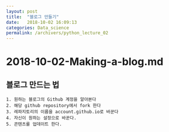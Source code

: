 ```yaml
---
layout: post
title:  "블로그 만들기"
date:   2018-10-02 16:09:13
categories: Data_science
permalink: /archivers/python_lecture_02
---
```


# 2018-10-02-Making-a-blog.md

## 블로그 만드는 법 

	1. 원하는 블로그의 Github 계정을 알아본다 
	2. 해당 github repository에서 fork 한다 
	3. 레파지토리의 이름을 account.github.io로 바꾼다 
	4. 자신이 원하는 설정으로 바꾼다. 
	5. 콘텐츠를 업데이트 한다. 
